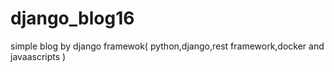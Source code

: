 # django_blog16
simple blog by django framewok( python,django,rest framework,docker and javaascripts )
